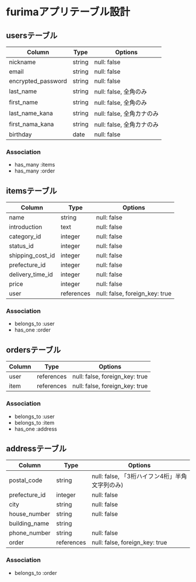 # furimaアプリテーブル設計

## usersテーブル

| Column             | Type       | Options                 |
| ------------------ | ---------- | ----------------------- |
| nickname           | string     | null: false             |
| email              | string     | null: false             |
| encrypted_password | string     | null: false             |
| last_name          | string     | null: false, 全角のみ    |
| first_name         | string     | null: false, 全角のみ    |
| last_name_kana     | string     | null: false, 全角カナのみ |
| first_nama_kana    | string     | null: false, 全角カナのみ |
| birthday           | date       | null: false             |

### Association

- has_many :items
- has_many :order

## itemsテーブル

| Column           | Type       | Options                        |
| ---------------- | ---------- | ------------------------------ |
| name             | string     | null: false                    |
| introduction     | text       | null: false                    |
| category_id      | integer    | null: false                    |
| status_id        | integer    | null: false                    |
| shipping_cost_id | integer    | null: false                    |
| prefecture_id    | integer    | null: false                    |
| delivery_time_id | integer    | null: false                    |
| price            | integer    | null: false                    |
| user             | references | null: false, foreign_key: true | 

### Association

- belongs_to :user
- has_one :order

## ordersテーブル

| Column  | Type       | Options                        |
| ------- | ---------- | ------------------------------ |
| user    | references | null: false, foreign_key: true |
| item    | references | null: false, foreign_key: true | 

### Association

- belongs_to :user
- belongs_to :item
- has_one :address

## addressテーブル

| Column             | Type       | Options                                   |
| ------------------ | ---------- | ----------------------------------------- |
| postal_code        | string     | null: false, 「3桁ハイフン4桁」半角文字列のみ) |
| prefecture_id      | integer    | null: false                               |
| city               | string     | null: false                               |
| house_number       | string     | null: false                               |
| building_name      | string     |                                           |
| phone_number       | string     | null: false                               |
| order              | references | null: false, foreign_key: true            |

### Association

- belongs_to :order